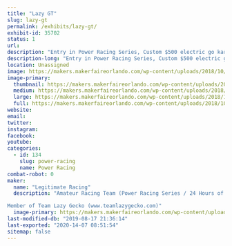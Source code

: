 ```yaml
---
title: "Lazy GT"
slug: lazy-gt
permalink: /exhibits/lazy-gt/
exhibit-id: 35702
status: 1
url: 
description: "Entry in Power Racing Series, Custom $500 electric go kart"
description-long: "Entry in Power Racing Series, Custom $500 electric go kart. Part of Team Lazy Gecko"
location: Unassigned
image: https://makers.makerfaireorlando.com/wp-content/uploads/2018/10/IMG_8977-1-1024x768.jpg
image-primary:
  thumbnail: https://makers.makerfaireorlando.com/wp-content/uploads/2018/10/IMG_8977-1-150x150.jpg
  medium: https://makers.makerfaireorlando.com/wp-content/uploads/2018/10/IMG_8977-1-300x225.jpg
  large: https://makers.makerfaireorlando.com/wp-content/uploads/2018/10/IMG_8977-1-1024x768.jpg
  full: https://makers.makerfaireorlando.com/wp-content/uploads/2018/10/IMG_8977-1.jpg
website: 
email: 
twitter: 
instagram: 
facebook: 
youtube: 
categories:
  - id: 134
    slug: power-racing
    name: Power Racing
combat-robot: 0
maker:
  name: "Legitimate Racing"
  description: "Amateur Racing Team (Power Racing Series / 24 Hours of Lemons)

Member of Team Lazy Gecko (www.teamlazygecko.com)"
  image-primary: https://makers.makerfaireorlando.com/wp-content/uploads/2018/10/Legit-Banner.jpg
last-modified-db: "2019-08-17 21:36:14"
last-exported: "2020-14-07 08:51:54"
sitemap: false
---
```

